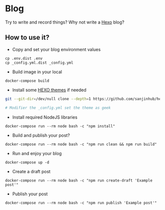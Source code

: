 # Blog
Try to write and record things? Why not write a [Hexo](https://github.com/hexojs/hexo/) blog?

## How to use it?
* Copy and set your blog environment values
```shell script
cp .env.dist .env
cp _config.yml.dist _config.yml
```

* Build image in your local
```shell script
docker-compose build
```

* Install some [HEXO themes](https://hexo.io/themes/) if needed
```bash
git --git-dir=/dev/null clone --depth=1 https://github.com/sanjinhub/hexo-theme-geek.git themes/geek

# Modifier the _config.yml set the theme as geek
```

* Install required NodeJS libraries
```shell script
docker-compose run --rm node bash -c "npm install"
```

* Build and publish your post?
```shell script
docker-compose run --rm node bash -c "npm run clean && npm run build"
```

* Run and enjoy your blog
```shell script
docker-compose up -d
```

* Create a draft post 
```shell script
docker-compose run --rm node bash -c "npm run create-draft 'Example post'"
```

* Publish your post
```shell script
docker-compose run --rm node bash -c "npm run publish 'Example post'"
```
